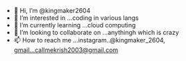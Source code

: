- 👋 Hi, I’m @kingmaker2604
- 👀 I’m interested in ...coding in various langs
- 🌱 I’m currently learning ...cloud computing
- 💞️ I’m looking to collaborate on ...anythingh which is crazy
- 📫 How to reach me ...instagram..@kingmaker_2604, gmail...callmekrish2003@gmail.com

<!---
kingmaker2604/kingmaker2604 is a ✨ special ✨ repository because its `README.md` (this file) appears on your GitHub profile.
You can click the Preview link to take a look at your changes.
--->
